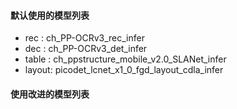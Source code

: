 #### 默认使用的模型列表
- rec : ch_PP-OCRv3_rec_infer
- dec : ch_PP-OCRv3_det_infer
- table : ch_ppstructure_mobile_v2.0_SLANet_infer
- layout: picodet_lcnet_x1_0_fgd_layout_cdla_infer

#### 使用改进的模型列表

